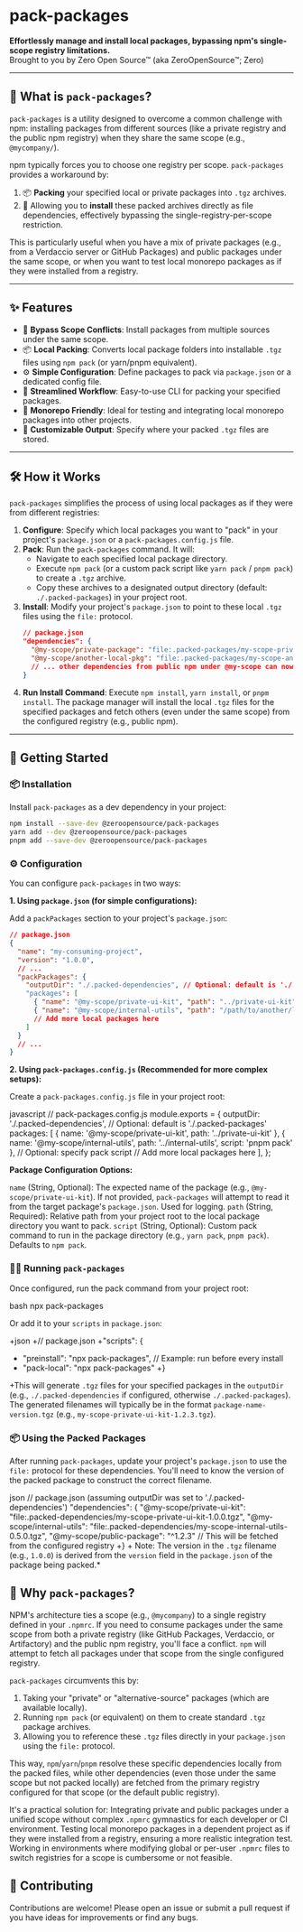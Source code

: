 # pack-packages

**Effortlessly manage and install local packages, bypassing npm's single-scope registry limitations.**  
Brought to you by Zero Open Source™ (aka ZeroOpenSource™; Zero)

---

## 🧩 What is `pack-packages`?

`pack-packages` is a utility designed to overcome a common challenge with npm: installing packages from different sources (like a private registry and the public npm registry) when they share the same scope (e.g., `@mycompany/`).

npm typically forces you to choose one registry per scope. `pack-packages` provides a workaround by:

1.  📦 **Packing** your specified local or private packages into `.tgz` archives.
2.  🔧 Allowing you to **install** these packed archives directly as file dependencies, effectively bypassing the single-registry-per-scope restriction.

This is particularly useful when you have a mix of private packages (e.g., from a Verdaccio server or GitHub Packages) and public packages under the same scope, or when you want to test local monorepo packages as if they were installed from a registry.

---

## ✨ Features

- 🎯 **Bypass Scope Conflicts**: Install packages from multiple sources under the same scope.
- 📦 **Local Packing**: Converts local package folders into installable `.tgz` files using `npm pack` (or yarn/pnpm equivalent).
- ⚙️ **Simple Configuration**: Define packages to pack via `package.json` or a dedicated config file.
- 🚀 **Streamlined Workflow**: Easy-to-use CLI for packing your specified packages.
- 🤝 **Monorepo Friendly**: Ideal for testing and integrating local monorepo packages into other projects.
- 📂 **Customizable Output**: Specify where your packed `.tgz` files are stored.

---

## 🛠️ How it Works

`pack-packages` simplifies the process of using local packages as if they were from different registries:

1.  **Configure**: Specify which local packages you want to "pack" in your project's `package.json` or a `pack-packages.config.js` file.
2.  **Pack**: Run the `pack-packages` command. It will:
    *   Navigate to each specified local package directory.
    *   Execute `npm pack` (or a custom pack script like `yarn pack` / `pnpm pack`) to create a `.tgz` archive.
    *   Copy these archives to a designated output directory (default: `./.packed-packages`) in your project root.
3.  **Install**: Modify your project's `package.json` to point to these local `.tgz` files using the `file:` protocol.
    ```json
    // package.json
    "dependencies": {
      "@my-scope/private-package": "file:.packed-packages/my-scope-private-package-1.0.0.tgz",
      "@my-scope/another-local-pkg": "file:.packed-packages/my-scope-another-local-pkg-0.5.0.tgz"
      // ... other dependencies from public npm under @my-scope can now be fetched normally
    }
    ```
4.  **Run Install Command**: Execute `npm install`, `yarn install`, or `pnpm install`. The package manager will install the local `.tgz` files for the specified packages and fetch others (even under the same scope) from the configured registry (e.g., public npm).

---

## 🚀 Getting Started

### 📦 Installation

Install `pack-packages` as a dev dependency in your project:

```bash
npm install --save-dev @zeroopensource/pack-packages
yarn add --dev @zeroopensource/pack-packages
pnpm add --save-dev @zeroopensource/pack-packages
```

### ⚙️ Configuration

You can configure `pack-packages` in two ways:

**1. Using `package.json` (for simple configurations):**

Add a `packPackages` section to your project's `package.json`:

```json
// package.json
{
  "name": "my-consuming-project",
  "version": "1.0.0",
  // ...
  "packPackages": {
    "outputDir": "./.packed-dependencies", // Optional: default is './.packed-packages'
    "packages": [
      { "name": "@my-scope/private-ui-kit", "path": "../private-ui-kit" },
      { "name": "@my-scope/internal-utils", "path": "/path/to/another/local/package/internal-utils" }
      // Add more local packages here
    ]
  }
  // ...
}
```

**2. Using `pack-packages.config.js` (Recommended for more complex setups):**

Create a `pack-packages.config.js` file in your project root:

javascript
// pack-packages.config.js
module.exports = {
  outputDir: './.packed-dependencies', // Optional: default is './.packed-packages'
  packages: [
    { name: '@my-scope/private-ui-kit', path: '../private-ui-kit' },
    { name: '@my-scope/internal-utils', path: '../internal-utils', script: 'pnpm pack' }, // Optional: specify pack script
    // Add more local packages here
  ],
};


**Package Configuration Options:**

   `name` (String, Optional): The expected name of the package (e.g., `@my-scope/private-ui-kit`). If not provided, `pack-packages` will attempt to read it from the target package's `package.json`. Used for logging.
   `path` (String, Required): Relative path from your project root to the local package directory you want to pack.
   `script` (String, Optional): Custom pack command to run in the package directory (e.g., `yarn pack`, `pnpm pack`). Defaults to `npm pack`.

### 🏃‍♀️ Running `pack-packages`

Once configured, run the pack command from your project root:

bash
npx pack-packages


Or add it to your `scripts` in `package.json`:

+json
+// package.json
+"scripts": {
+  "preinstall": "npx pack-packages", // Example: run before every install
+  "pack-local": "npx pack-packages"
+}


+This will generate `.tgz` files for your specified packages in the `outputDir` (e.g., `./.packed-dependencies` if configured, otherwise `./.packed-packages`). The generated filenames will typically be in the format `package-name-version.tgz` (e.g., `my-scope-private-ui-kit-1.2.3.tgz`).

### 📦 Using the Packed Packages

After running `pack-packages`, update your project's `package.json` to use the `file:` protocol for these dependencies. You'll need to know the version of the packed package to construct the correct filename.

json
// package.json (assuming outputDir was set to './.packed-dependencies')
"dependencies": {
  "@my-scope/private-ui-kit": "file:.packed-dependencies/my-scope-private-ui-kit-1.0.0.tgz",
  "@my-scope/internal-utils": "file:.packed-dependencies/my-scope-internal-utils-0.5.0.tgz",
  "@my-scope/public-package": "^1.2.3" // This will be fetched from the configured registry
+}
+
Note: The version in the `.tgz` filename (e.g., `1.0.0`) is derived from the `version` field in the `package.json` of the package being packed.*


## 🤔 Why `pack-packages`?

NPM's architecture ties a scope (e.g., `@mycompany`) to a single registry defined in your `.npmrc`. If you need to consume packages under the same scope from both a private registry (like GitHub Packages, Verdaccio, or Artifactory) and the public npm registry, you'll face a conflict. `npm` will attempt to fetch all packages under that scope from the single configured registry.

`pack-packages` circumvents this by:
1.  Taking your "private" or "alternative-source" packages (which are available locally).
2.  Running `npm pack` (or equivalent) on them to create standard `.tgz` package archives.
3.  Allowing you to reference these `.tgz` files directly in your `package.json` using the `file:` protocol.

This way, `npm`/`yarn`/`pnpm` resolve these specific dependencies locally from the packed files, while other dependencies (even those under the same scope but not packed locally) are fetched from the primary registry configured for that scope (or the default public registry).

It's a practical solution for:
   Integrating private and public packages under a unified scope without complex `.npmrc` gymnastics for each developer or CI environment.
   Testing local monorepo packages in a dependent project as if they were installed from a registry, ensuring a more realistic integration test.
   Working in environments where modifying global or per-user `.npmrc` files to switch registries for a scope is cumbersome or not feasible.

## 🤝 Contributing

Contributions are welcome! Please open an issue or submit a pull request if you have ideas for improvements or find any bugs.

